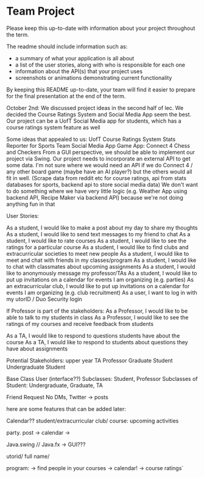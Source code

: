 # Team Project

Please keep this up-to-date with information about your project throughout the term.

The readme should include information such as:
- a summary of what your application is all about
- a list of the user stories, along with who is responsible for each one
- information about the API(s) that your project uses 
- screenshots or animations demonstrating current functionality

By keeping this README up-to-date,
your team will find it easier to prepare for the final presentation
at the end of the term.

October 2nd:
We discussed project ideas in the second half of lec. We decided the Course Ratings System and Social Media App seem the best. Our project can be a UofT Social Media app for students, which has a course ratings system feature as well

Some ideas that appealed to us:
UofT Course Ratings System
Stats Reporter for Sports Team
Social Media App
Game App: Connect 4
Chess and Checkers
From a GUI perspective, we should be able to implement our project via Swing.
Our project needs to incorporate an external API to get some data.
I'm not sure where we would need an API if we do Connect 4 / any other board game (maybe have an AI player?) but the others would all fit in well.
(Scrape data from reddit etc for course ratings, api from stats databases for sports, backend api to store social media data)
We don't want to do something where we have very little logic (e.g. Weather App using backend API, Recipe Maker via backend API) because we're not doing anything fun in that

User Stories:

As a student, I would like to make a post about my day to share my thoughts
As a student, I would like to send text messages to my friend to chat
As a student, I would like to rate courses
As a student, I would like to see the ratings for a particular course
As a student, I would like to find clubs and extracurricular societies to meet new people
As a student, I would like to meet and chat with friends in my classes/program
As a student, I would like to chat with classmates about upcoming assignments
As a student, I would like to anonymously message my professor/TAs
As a student, I would like to put up invitations on a calendar for events I am organizing (e.g. parties)
As an extracurricular club, I would like to put up invitations on a calendar for events I am organizing (e.g. club recruitment)
As a user, I want to log in with my utorID / Duo Security login

If Professor is part of the stakeholders:
As a Professor, I would like to be able to talk to my students in class
As a Professor, I would like to see the ratings of my courses and receive feedback from students

As a TA, I would like to respond to questions students have about the course
As a TA, I would like to respond to students about questions they have about assignments


Potential Stakeholders:
upper year
TA
Professor
Graduate Student
Undergraduate Student

Base Class User (interface??)
Subclasses: Student, Professor
Subclasses of Student: Undergraduate, Graduate, TA


Friend Request
No DMs, Twitter -> posts

here are some features that can be added later:

Calendar?? student/extracurricular club/ course: upcoming activities

party. post -> calendar ->

Java.swing
// Java.fx -> GUI???

utorid/ full name/

program:
-> find people in your courses
-> calendar!
-> course ratings`
